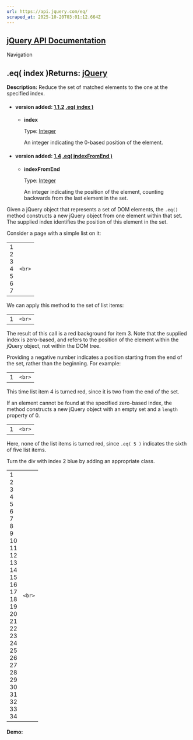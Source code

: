 ```yaml
---
url: https://api.jquery.com/eq/
scraped_at: 2025-10-20T03:01:12.664Z
---
```


## [jQuery API Documentation](https://jquery.com/ "jQuery API Documentation")

Navigation

## .eq( index )Returns: [jQuery](http://api.jquery.com/Types/\#jQuery)

**Description:** Reduce the set of matched elements to the one at the specified index.

- #### version added: [1.1.2](https://api.jquery.com/category/version/1.1.2/) [.eq( index )](https://api.jquery.com/eq/\#eq-index)

  - **index**

    Type: [Integer](http://api.jquery.com/Types/#Integer)

    An integer indicating the 0-based position of the element.
- #### version added: [1.4](https://api.jquery.com/category/version/1.4/) [.eq( indexFromEnd )](https://api.jquery.com/eq/\#eq-indexFromEnd)

  - **indexFromEnd**

    Type: [Integer](http://api.jquery.com/Types/#Integer)

    An integer indicating the position of the element, counting backwards from the last element in the set.

Given a jQuery object that represents a set of DOM elements, the `.eq()` method constructs a new jQuery object from one element within that set. The supplied index identifies the position of this element in the set.

Consider a page with a simple list on it:

|     |     |
| --- | --- |
| 1<br>2<br>3<br>4<br>5<br>6<br>7 | ```<br>``` |

We can apply this method to the set of list items:

|     |     |
| --- | --- |
| 1 | ```<br>``` |

The result of this call is a red background for item 3. Note that the supplied index is zero-based, and refers to the position of the element within the jQuery object, not within the DOM tree.

Providing a negative number indicates a position starting from the end of the set, rather than the beginning. For example:

|     |     |
| --- | --- |
| 1 | ```<br>``` |

This time list item 4 is turned red, since it is two from the end of the set.

If an element cannot be found at the specified zero-based index, the method constructs a new jQuery object with an empty set and a `length` property of 0.

|     |     |
| --- | --- |
| 1 | ```<br>``` |

Here, none of the list items is turned red, since `.eq( 5 )` indicates the sixth of five list items.

Turn the div with index 2 blue by adding an appropriate class.

|     |     |
| --- | --- |
| 1<br>2<br>3<br>4<br>5<br>6<br>7<br>8<br>9<br>10<br>11<br>12<br>13<br>14<br>15<br>16<br>17<br>18<br>19<br>20<br>21<br>22<br>23<br>24<br>25<br>26<br>27<br>28<br>29<br>30<br>31<br>32<br>33<br>34 | ```<br>``` |

#### Demo: